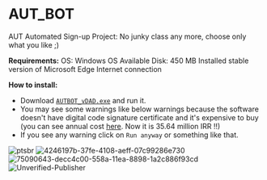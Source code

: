 # AUT_BOT
AUT Automated Sign-up Project: No junky class any more, choose only what you like ;)

**Requirements:**
OS: Windows OS
Available Disk: 450 MB
Installed stable version of Microsoft Edge
Internet connection

**How to install:**
* Download [`AUTBOT_vDAD.exe`](https://github.com/AUT-Geeks/AUT_BOT/releases/download/DAD/AUTBOT_vDAD.exe) and run it.
* You may see some warnings like below warnings because the software doesn't have digital code signature certificate and it's expensive to buy (you can see annual cost [here](https://ca.yektasmartcity.co/store/code-signing). Now it is 35.64 million IRR !!)
* If you see any warning click on `Run anyway` or something like that.


![ptsbr](https://user-images.githubusercontent.com/88558957/147357837-ab94dd84-8cf9-4f60-92db-757a3b1ef8dc.png)
![4246197b-37fe-4108-aeff-07c99286e730](https://user-images.githubusercontent.com/88558957/147357842-e22330d3-30f2-430c-8fb1-a044f8af2b00.png)
![75090643-decc4c00-558a-11ea-8898-1a2c886f93cd](https://user-images.githubusercontent.com/88558957/147357844-e4fa85ef-9f5e-4ebd-a375-5bbd59e8675a.png)
![Unverified-Publisher](https://user-images.githubusercontent.com/88558957/147357847-7deaa830-a273-415d-a080-12f590d8590f.png)


